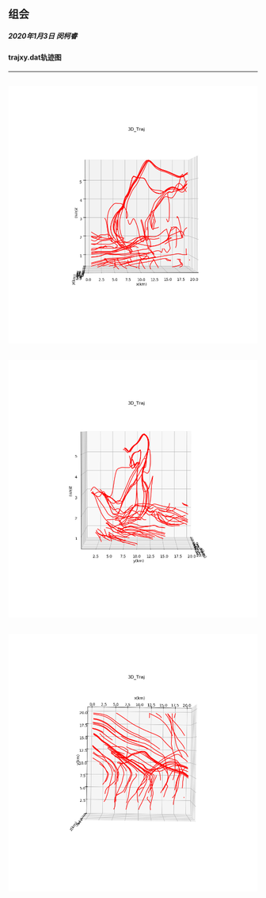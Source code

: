 ## 组会
##### 2020年1月3日 闵柯睿
#### trajxy.dat轨迹图

---
![xoz](./xoz.png)
---
![yoz](./yoz.png)
---
![xoy](./xoy.png)
---
